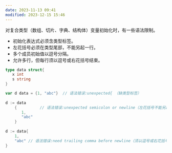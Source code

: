 ```yaml
---
date: 2023-11-13 09:41
modified: 2023-12-15 15:46
---
```

对复合类型（数组、切片、字典、结构体）变量初始化时，有一些语法限制。
- 初始化表达式必须含类型标签。
- 左花括号必须在类型尾部，不能另起一行。
- 多个成员初始值以逗号分隔。
- 允许多行，但每行须以逗号或右花括号结束。

```go
type data struct{ 
   x int
   s string
}

var d data = {1, "abc"}  // 语法错误:unexpected{ （缺类型标签） 
  
d := data
    {          // 语法错误:unexpected semicolon or newline（左花括号不能另起一行） 
       1, 
       "abc" 
    } 
  
d := data{ 
	1, 
	"abc" // 语法错误:need trailing comma before newline（须以逗号或右花括号结束） 
}
```
